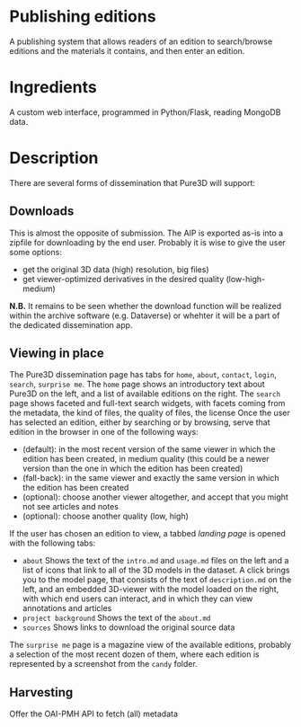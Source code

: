 # Publishing editions
A publishing system that allows readers of an edition to search/browse editions and the materials it contains, and then enter an edition.

# Ingredients
A custom web interface, programmed in Python/Flask, reading MongoDB data.

# Description
There are several forms of dissemination that Pure3D will support:
## Downloads
This is almost the opposite of submission. The AIP is exported as-is into a zipfile for downloading by the end user. Probably it is wise to give the user some options:
* get the original 3D data (high) resolution, big files)
* get viewer-optimized derivatives in the desired quality (low-high-medium)

**N.B.** It remains to be seen whether the download function will be realized within the archive software (e.g. Dataverse) or whehter it will be a part of the dedicated dissemination app.
## Viewing in place
The Pure3D dissemination page has tabs for `home`, `about`, `contact`, `login`, `search`, `surprise me`.
The `home` page shows an introductory text about Pure3D on the left, and a list of available editions on the right.
The `search` page shows faceted and full-text search widgets, with facets coming from the metadata, the kind of files, the quality of files, the license
Once the user has selected an edition, either by searching or by browsing, serve that edition in the browser in one of the following ways:
* (default): in the most recent version of the same viewer in which the edition has been created, in medium quality (this could be a newer version than the one in which the edition has been created)
* (fall-back): in the same viewer and exactly the same version in which the edition has been created
* (optional): choose another viewer altogether, and accept that you might not see articles and notes
* (optional): choose another quality (low, high)

If the user has chosen an edition to view, a tabbed *landing page* is opened with the following tabs:
* `about` Shows the text of the `intro.md` and `usage.md` files on the left and a list of icons that link to all of the 3D models in the dataset. A click brings you to the model page, that consists of the text of `description.md` on the left, and an embedded 3D-viewer with the model loaded on the right, with which end users can interact, and in which they can view annotations and articles
* `project background` Shows the text of the `about.md`
* `sources` Shows links to download the original source data

The `surprise me` page is a magazine view of the available editions, probably a selection of the most recent dozen of them, where each edition is represented by a screenshot from the `candy` folder.

## Harvesting
Offer the OAI-PMH API to fetch (all) metadata
